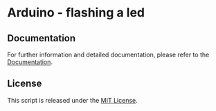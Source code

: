 # Arduino - flashing a led

## Documentation

For further information and detailed documentation, please refer to the [Documentation](https://docs.arduinodenis.it/github/resources-arduino/arduino-projects/project-1-arduino).

## License

This script is released under the [MIT License](LICENSE).
